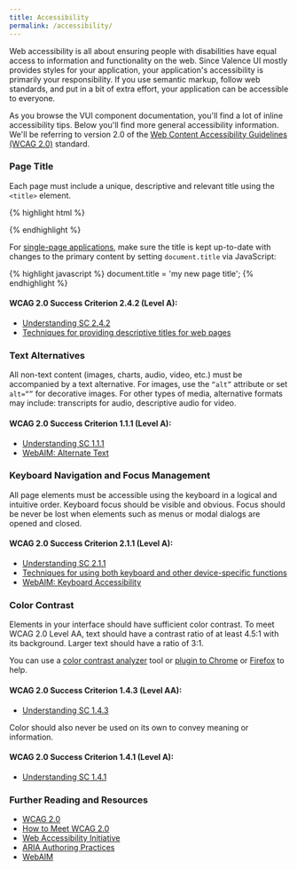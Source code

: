 ```yaml
---
title: Accessibility
permalink: /accessibility/
---
```


Web accessibility is all about ensuring people with disabilities have equal access to information and functionality on the web. Since Valence UI mostly provides styles for your application, your application's accessibility is primarily your responsibility. If you use semantic markup, follow web standards, and put in a bit of extra effort, your application can be accessible to everyone.

As you browse the VUI component documentation, you'll find a lot of inline accessibility tips. Below you'll find more general accessibility information. We'll be referring to version 2.0 of the [Web Content Accessibility Guidelines (WCAG 2.0)](http://www.w3.org/TR/WCAG20/) standard.

### Page Title

Each page must include a unique, descriptive and relevant title using the `<title>` element.

{% highlight html %}
<!DOCTYPE html>
<html>
<head>
  <title>Unique, descriptive page title</title>
</head>
</html>
{% endhighlight %}

For [single-page applications](https://en.wikipedia.org/wiki/Single-page_application), make sure the title is kept up-to-date with changes to the primary content by setting `document.title` via JavaScript:

{% highlight javascript %}
  document.title = 'my new page title';
{% endhighlight %}

#### WCAG 2.0 Success Criterion 2.4.2 (Level A):

* [Understanding SC 2.4.2](http://www.w3.org/TR/UNDERSTANDING-WCAG20/navigation-mechanisms-title.html)
* [Techniques for providing descriptive titles for web pages](http://www.w3.org/TR/2013/NOTE-WCAG20-TECHS-20130905/G88)

### Text Alternatives

All non-text content (images, charts, audio, video, etc.) must be accompanied by a text alternative. For images, use the `“alt”` attribute or set `alt=“”` for decorative images. For other types of media, alternative formats may include: transcripts for audio, descriptive audio for video.

#### WCAG 2.0 Success Criterion 1.1.1 (Level A):

* [Understanding SC 1.1.1](http://www.w3.org/TR/UNDERSTANDING-WCAG20/text-equiv-all.html)
* [WebAIM: Alternate Text](http://webaim.org/techniques/alttext/)

### Keyboard Navigation and Focus Management

All page elements must be accessible using the keyboard in a logical and intuitive order. Keyboard focus should be visible and obvious. Focus should be never be lost when elements such as menus or modal dialogs are opened and closed.

#### WCAG 2.0 Success Criterion 2.1.1 (Level A):

* [Understanding SC 2.1.1](http://www.w3.org/TR/UNDERSTANDING-WCAG20/keyboard-operation-keyboard-operable.html)
* [Techniques for using both keyboard and other device-specific functions](http://www.w3.org/TR/2013/NOTE-WCAG20-TECHS-20130905/SCR20)
* [WebAIM: Keyboard Accessibility](http://webaim.org/techniques/keyboard/)

### Color Contrast

Elements in your interface should have sufficient color contrast. To meet WCAG 2.0 Level AA, text should have a contrast ratio of at least 4.5:1 with its background. Larger text should have a ratio of 3:1.

You can use a [color contrast analyzer](http://www.visionaustralia.org/digital-access-cca>) tool or [plugin to Chrome](https://chrome.google.com/webstore/detail/accessibility-developer-t/fpkknkljclfencbdbgkenhalefipecmb?hl=en) or [Firefox](https://addons.mozilla.org/en-US/firefox/addon/accessibility-evaluation-toolb/) to help.

#### WCAG 2.0 Success Criterion 1.4.3 (Level AA):

* [Understanding SC 1.4.3](http://www.w3.org/TR/UNDERSTANDING-WCAG20/visual-audio-contrast-contrast.html)

Color should also never be used on its own to convey meaning or information.

#### WCAG 2.0 Success Criterion 1.4.1 (Level A):

* [Understanding SC 1.4.1](http://www.w3.org/TR/UNDERSTANDING-WCAG20/visual-audio-contrast-without-color.html)

### Further Reading and Resources

* [WCAG 2.0](http://www.w3.org/WAI/intro/wcag20)
* [How to Meet WCAG 2.0](http://www.w3.org/WAI/WCAG20/quickref/)
* [Web Accessibility Initiative](http://www.w3.org/WAI/)
* [ARIA Authoring Practices](http://www.w3.org/TR/wai-aria-practices/)
* [WebAIM](http://webaim.org/)
